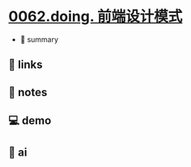 # [0062.doing. 前端设计模式](https://github.com/Tdahuyou/javascript/tree/main/0062.doing.%20%E5%89%8D%E7%AB%AF%E8%AE%BE%E8%AE%A1%E6%A8%A1%E5%BC%8F)

- 📝 summary

## 🔗 links
## 📒 notes
## 💻 demo
## 🤖 ai

